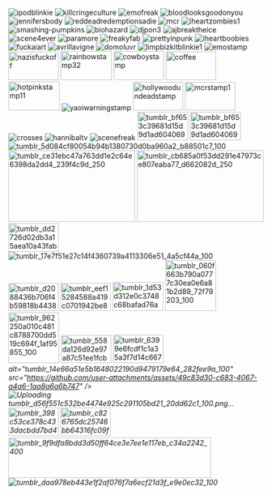 
![ipodblinkie](https://github.com/user-attachments/assets/f7b1beed-11e5-4691-948d-e8563623f565)
![killcringeculture](https://github.com/user-attachments/assets/05274947-6366-44f9-831a-68d2522ab72e)
![emofreak](https://github.com/user-attachments/assets/05f30453-00f2-4b94-b6ed-f9b097b0c2e2)
![bloodlooksgoodonyou](https://github.com/user-attachments/assets/96aae674-dd3b-413e-9c18-bc9936461053)
![jennifersbody](https://github.com/user-attachments/assets/25b31fa3-3f7a-4811-a75f-79b03d5a8719)
![reddeadredemptionsadie](https://github.com/user-attachments/assets/0205fc97-f243-4805-ba23-9a08aac4d9c5)
![mcr](https://github.com/user-attachments/assets/75a60040-49c8-408c-b9b7-39abeea57b80)
![iheartzombies1](https://github.com/user-attachments/assets/e5af319b-b878-4a60-9f2b-13c4e78c260b)
![smashing-pumpkins](https://github.com/user-attachments/assets/81b352c1-42d8-464d-8597-21351b87cea5)
![biohazard](https://github.com/user-attachments/assets/fbfb9464-fa20-4fcb-819a-5c08e0baeb20)
![djpon3](https://github.com/user-attachments/assets/1ddad4e0-6f17-4e59-9c66-f4a4c9335629)
![ajbreaktheice](https://github.com/user-attachments/assets/fe5867e7-25a2-402d-8810-435a1d80c276)
![scene4ever](https://github.com/user-attachments/assets/b7f2764f-ea75-42ed-90e1-8f0982128675)
![paramore](https://github.com/user-attachments/assets/2b11f854-e38f-409d-94ad-3d665cd8eb5e)
![freakyfab](https://github.com/user-attachments/assets/4ee45bf8-1cea-40be-bdcb-01e45f9b8e88)
![prettyinpunk](https://github.com/user-attachments/assets/215cecc8-b399-4da9-bdc5-5c469e9760d2)
![iheartboobies](https://github.com/user-attachments/assets/a02c461d-e3c6-4571-83c2-5f345707bf5c)
![fuckaiart](https://github.com/user-attachments/assets/8e0733e1-d62b-4722-a093-a9edfb9f8a99)
![avrillavigne](https://github.com/user-attachments/assets/7d06daf5-0ecd-492d-877d-e514151587bd)
![domoluvr](https://github.com/user-attachments/assets/77711286-df16-424c-b130-f8252c7ead0f)
![limpbizkitblinkie1](https://github.com/user-attachments/assets/911dfed1-2c55-4180-b689-7b1857314365)
![emostamp](https://github.com/user-attachments/assets/dd3b076a-c297-4e86-911e-5f77fd082dbf)
<img width="99" height="56" alt="nazisfuckoff" src="https://github.com/user-attachments/assets/07d73c91-6ef7-4318-b9dd-dd14f5f4dbd3" />
<img width="101" height="57" alt="rainbowstamp32" src="https://github.com/user-attachments/assets/54ef5b2f-0e1e-488d-956d-753f73ceb692" />
<img width="99" height="57" alt="cowboystamp" src="https://github.com/user-attachments/assets/607b453c-52e1-4372-8813-61186204e8f3" />
<img width="99" height="56" alt="coffee" src="https://github.com/user-attachments/assets/c88763ff-7f2d-41d4-ad40-7ce0d8c01eda" />
<img width="101" height="57" alt="hotpinkstamp11" src="https://github.com/user-attachments/assets/5149e1c8-bad9-4f24-b9c7-1e7949b6028d" />
![yaoiwarningstamp](https://github.com/user-attachments/assets/b0c0e309-c845-48a8-8b29-2fe1602fcd03)
<img width="99" height="56" alt="hollywoodundeadstamp" src="https://github.com/user-attachments/assets/635c2f4a-3c8a-40b6-b670-b94d373c92e5" />
<img width="99" height="56" alt="mcrstamp1" src="https://github.com/user-attachments/assets/1bd832ee-3501-44b7-a149-029d08632777" />
![crosses](https://github.com/user-attachments/assets/d48a7cf1-0e65-4196-ab30-7012cb733e0d)
![hannibaltv](https://github.com/user-attachments/assets/b1e93ac6-c977-46a2-85ad-b933109e4bd1)
![scenefreak](https://github.com/user-attachments/assets/adc945be-7d19-422c-8c88-3e2a87669ec5)
<img width="100" height="56" alt="tumblr_bf653c39681d15d9d1ad604069183d6f_83c9b854_100" src="https://github.com/user-attachments/assets/9c69add0-49af-4bea-a462-ce5d801c41d7" />
<img width="100" height="56" alt="tumblr_bf653c39681d15d9d1ad604069183d6f_83c9b854_100" src="https://github.com/user-attachments/assets/1f432b6f-7edd-4c16-8b3a-9e8c01447f39" />
![tumblr_5d084cf80054b94b1380730d0ba960a2_b88501c7_100](https://github.com/user-attachments/assets/8ea1179e-7104-41bd-9e86-bc23c9990bdd)
<img width="250" height="141" alt="tumblr_ce31ebc47a763dd1e2c64e6398da2dd4_239f4c9d_250" src="https://github.com/user-attachments/assets/5d61da65-9b35-4ab8-a3c0-086bf242a914" />
<img width="250" height="141" alt="tumblr_cb685a0f53dd291e47973ce807eaba77_d662082d_250" src="https://github.com/user-attachments/assets/86162d6a-1f1b-421c-a58a-3384074663e9" />
<img width="99" height="56" alt="tumblr_dd2726d02db3a15aea10a43fab1c8189_a70c8d16_100" src="https://github.com/user-attachments/assets/83bb7441-0f1d-488a-b518-5b4eac3bc294" />
![tumblr_17e7f51e27c14f4360739a4113306e51_4a5cf44a_100](https://github.com/user-attachments/assets/50035d60-bf4e-4eb2-ac86-1a07b5c90c90)
<img width="99" height="55" alt="tumblr_d2088436b706f4b59818b44388d6dafa_86fc54d5_100" src="https://github.com/user-attachments/assets/0b4f474c-1e10-4d9b-a65b-d181500c6db8" />
<img width="99" height="55" alt="tumblr_eef15284588a419c0701942be8f612d6_7f720631_100" src="https://github.com/user-attachments/assets/1679d09c-f524-4585-af01-147058a802e9" />
<img width="100" height="57" alt="tumblr_1d53d312e0c3748c68bafad76add52d0_e6855430_100" src="https://github.com/user-attachments/assets/629a073e-61f3-43a9-9561-d9f44ff1b0e5" />
<img width="100" height="100" alt="tumblr_060f663b790a0777c30ea0e6a81b2d89_72f79203_100" src="https://github.com/user-attachments/assets/0fb14d8c-39aa-476d-98d3-996a13e895bf" />
<img width="100" height="100" alt="tumblr_962250a010c481c8788700dd519c694f_1af95855_100" src="https://github.com/user-attachments/assets/1b414cfb-d799-4271-a32a-253aacd1d129" />
<img width="99" height="55" alt="tumblr_558da126d92e97a87c51ee1fcbd7d651_e33c4309_100" src="https://github.com/user-attachments/assets/c3482157-9498-4879-b776-591f2a4309c3" />
<img width="99" height="56" alt="tumblr_6399e6fcdf1c1a35a3f7d14c6675221a_528ce40b_100" src="https://github.com/user-attachments/assets/335204e6-7cf9-4460-a74f-39be243cee93" />
<i width="99" height="56" alt="tumblr_d56f551c532be4474e925c291105bd21_20dd62c1_100" src="https://github.com/user-attachments/assets/ac628ca3-a202-4dea-9e5e-b65c03acf620" />
alt="tumblr_14e66a51e5b1648022190d9479179e64_282fee9a_100" src="https://github.com/user-attachments/assets/49c83d30-c683-4067-a4a6-1aa8a6a6b747" />
![Uploading tumblr_d56f551c532be4474e925c291105bd21_20dd62c1_100.png…]()
<img width="99" height="56" alt="tumblr_398c53ce378c433dacbdd7bd4ca28d12_79c6d285_100" src="https://github.com/user-attachments/assets/318b8328-9998-4398-b3e3-a0f3059d0882" />
<img width="99" height="56" alt="tumblr_c826765dc25746bb64316fc09fa3aa8a_dc299979_100" src="https://github.com/user-attachments/assets/670f33e9-3267-4dc3-bd35-a2ba32838534" />
<img width="400" height="80" alt="tumblr_9f9dfa8bdd3d50ff64ce3e7ee1e117eb_c34a2242_400" src="https://github.com/user-attachments/assets/e81484d3-39a2-4d26-a30f-8cb5e6b22085" />
![tumblr_daa978eb443e1f2af076f7a6ecf21d3f_e9e0ec32_100](https://github.com/user-attachments/assets/70bb3563-368c-4c43-bcd2-0d899656b158)

